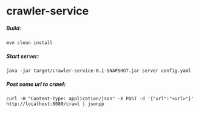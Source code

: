# crawler-service

##### Build:
```
mvn clean install
```

##### Start server:
```
java -jar target/crawler-service-0.1-SNAPSHOT.jar server config.yaml
```

##### Post some url to crawl:
```
curl -H "Content-Type: application/json" -X POST -d '{"url":"<url>"}' http://localhost:8080/crawl | jsonpp
```